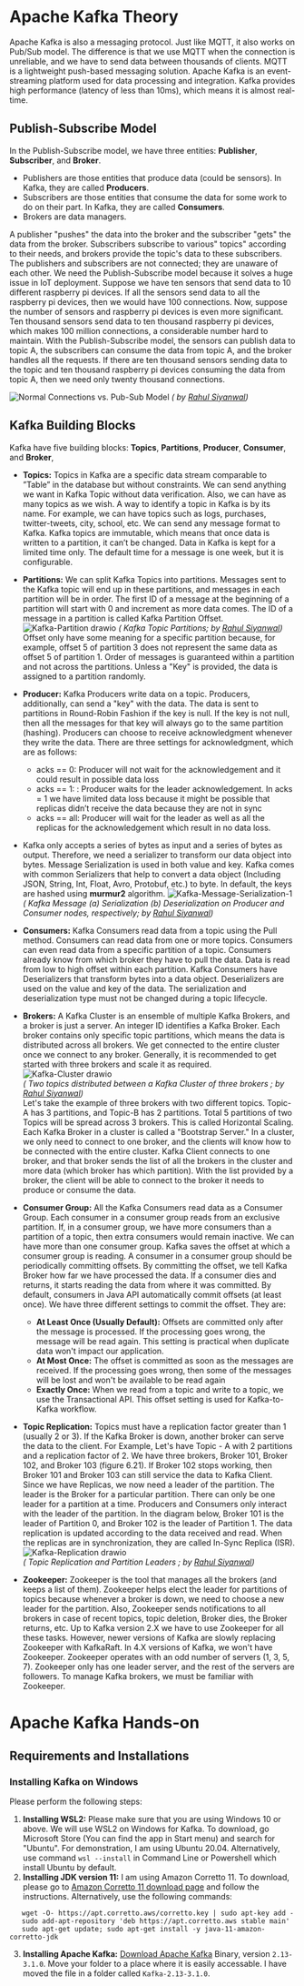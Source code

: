 # Apache Kafka Theory
Apache Kafka is also a messaging protocol. Just like MQTT, it also works on Pub/Sub model. The difference is that we use MQTT when the connection is unreliable, and we have to send data between thousands of clients. MQTT is a lightweight push-based messaging solution. Apache Kafka is an event-streaming platform used for data processing and integration. Kafka provides high performance (latency of less than 10ms), which means it is almost real-time. 

## Publish-Subscribe Model
In the Publish-Subscribe model, we have three entities: **Publisher**, **Subscriber**, and **Broker**.
- Publishers are those entities that produce data (could be sensors). In Kafka, they are called **Producers**.
- Subscribers are those entities that consume the data for some work to do on their part. In Kafka, they are called **Consumers**.
- Brokers are data managers.

A publisher "pushes" the data into the broker and the subscriber "gets" the data from the broker. Subscribers subscribe to various" topics" according to their needs, and brokers provide the topic's data to these subscribers. The publishers and subscribers are not connected; they are unaware of each other. We need the Publish-Subscribe model because it solves a huge issue in IoT deployment. Suppose we have ten sensors that send data to 10 different raspberry pi devices. If all the sensors send data to all the raspberry pi devices, then we would have 100 connections. Now, suppose the number of sensors and raspberry pi devices is even more significant. Ten thousand sensors send data to ten thousand raspberry pi devices, which makes 100 million connections, a considerable number hard to maintain. With the Publish-Subscribe model, the sensors can publish data to topic A, the subscribers can consume the data from topic A, and the broker handles all the requests. If there are ten thousand sensors sending data to the topic and ten thousand raspberry pi devices consuming the data from topic A, then we need only twenty thousand connections.

![Normal Connections vs. Pub-Sub Model](https://user-images.githubusercontent.com/11557572/196355586-4e4d3c15-4930-40b1-a8b9-cf2fcf7c7668.png)
 _( by [Rahul Siyanwal](https://github.com/rsiyanwal))_
 
 ## Kafka Building Blocks
 Kafka have five building blocks: **Topics**, **Partitions**, **Producer**, **Consumer**, and **Broker**, 
 - **Topics:** Topics in Kafka are a specific data stream comparable to ”Table” in the database but without constraints. We can send anything we want in Kafka Topic without data verification. Also, we can have as many topics as we wish. A way to identify a topic in Kafka is by its name. For example, we can have topics such as logs, purchases, twitter-tweets, city, school, etc. We can send any message format to Kafka. Kafka topics are immutable, which means that once data is written to a partition, it can’t be changed. Data in Kafka is kept for a limited time only. The default time for a message is one week, but it is configurable.
 - **Partitions:** We can split Kafka Topics into partitions. Messages sent to the Kafka topic will end up in these partitions, and messages in each partition will be in order. The first ID of a message at the beginning of a partition will start with 0 and increment as more data comes. The ID of a message in a partition is called Kafka Partition Offset.
![Kafka-Partition drawio](https://user-images.githubusercontent.com/11557572/196405449-5a0893e3-82b8-4c2a-9898-03b197200af4.png)
_( Kafka Topic Partitions; by [Rahul Siyanwal](https://github.com/rsiyanwal))_ <br/>Offset only have some meaning for a specific partition because, for example, offset 5 of partition 3 does not represent the same data as offset 5 of partition 1. Order of messages is guaranteed within a partition and not across the partitions. Unless a "Key" is provided, the data is assigned to a partition randomly.
- **Producer:** Kafka Producers write data on a topic. Producers, additionally, can send a "key" with the data. The data is sent to partitions in Round-Robin Fashion if the key is null. If the key is not null, then all the messages for that key will always go to the same partition (hashing). Producers can choose to receive acknowledgment whenever they write the data. There are three settings for acknowledgment, which are as follows:
  - acks == 0: Producer will not wait for the acknowledgement and it could result in possible data loss
  - acks == 1: : Producer waits for the leader acknowledgement. In acks = 1 we have limited data loss because it might be possible that replicas didn’t receive the data because they are not in sync
  - acks == all: Producer will wait for the leader as well as all the replicas for the acknowledgement which result in no data loss.

- Kafka only accepts a series of bytes as input and a series of bytes as output. Therefore, we need a serializer to transform our data object into bytes. Message Serialization is used in both value and key. Kafka comes with common Serializers that help to convert a data object (Including JSON, String, Int, Float, Avro, Protobuf, etc.) to byte. In default, the keys are hashed using **murmur2** algorithm.
![Kafka-Message-Serialization-1](https://user-images.githubusercontent.com/11557572/196374105-6f8a4c43-1379-4efd-9a0b-da2e8a0a3f64.png)<br/>
_( Kafka Message (a) Serialization (b) Deserialization on Producer and Consumer nodes, respectively; by [Rahul Siyanwal](https://github.com/rsiyanwal))_

- **Consumers:** Kafka Consumers read data from a topic using the Pull method. Consumers can read data from one or more topics. Consumers can even read data from a specific partition of a topic. Consumers already know from which broker they have to pull the data. Data is read from low to high offset within each partition. Kafka Consumers have Deserializers that transform bytes into a data object. Deserializers are used on the value and key of the data. The serialization and deserialization type must not be changed during a topic lifecycle.

- **Brokers:** A Kafka Cluster is an ensemble of multiple Kafka Brokers, and a broker is just a server. An integer ID identifies a Kafka Broker. Each broker contains only specific topic partitions, which means the data is distributed across all brokers. We get connected to the entire cluster once we connect to any broker. Generally, it is recommended to get started with three brokers and scale it as required. 
![Kafka-Cluster drawio](https://user-images.githubusercontent.com/11557572/196426948-7867ec40-6735-4172-8a2c-ade10041e9e0.png)<br/>
_( Two topics distributed between a Kafka Cluster of three brokers ; by [Rahul Siyanwal](https://github.com/rsiyanwal))_ <br/>
Let's take the example of three brokers with two different topics. Topic-A has 3 partitions, and Topic-B has 2 partitions. Total 5 partitions of two Topics will be spread across 3 brokers. This is called Horizontal Scaling. Each Kafka Broker in a cluster is called a "Bootstrap Server." In a cluster, we only need to connect to one broker, and the clients will know how to be connected with the entire cluster. Kafka Client connects to one broker, and that broker sends the list of all the brokers in the cluster and more data (which broker has which partition). With the list provided by a broker, the client will be able to connect to the broker it needs to produce or consume the data.

- **Consumer Group:** All the Kafka Consumers read data as a Consumer Group. Each consumer in a consumer group reads from an exclusive partition. If, in a consumer group, we have more consumers than a partition of a topic, then extra consumers would remain inactive. We can have more than one consumer group. Kafka saves the offset at which a consumer group is reading. A consumer in a consumer group should be periodically committing offsets. By committing the offset, we tell Kafka Broker how far we have processed the data. If a consumer dies and returns, it starts reading the data from where it was committed. By default, consumers in Java API automatically commit offsets (at least once). We have three different settings to commit the offset. They are: 
  - **At Least Once (Usually Default):** Offsets are committed only after the message is processed. If the processing goes wrong, the message will be read again. This setting is practical when duplicate data won't impact our application. 
  - **At Most Once:** The offset is committed as soon as the messages are received. If the processing goes wrong, then some of the messages will be lost and won't be available to be read again
  - **Exactly Once:** When we read from a topic and write to a topic, we use the Transactional API. This offset setting is used for Kafka-to-Kafka workflow.

- **Topic Replication:** Topics must have a replication factor greater than 1 (usually 2 or 3). If the Kafka Broker is down, another broker can serve the data to the client. For Example, Let's have Topic - A with 2 partitions and a replication factor of 2. We have three brokers, Broker 101, Broker 102, and Broker 103 (figure 6.21). If Broker 102 stops working, then Broker 101 and Broker 103 can still service the data to Kafka Client. Since we have Replicas, we now need a leader of the partition. The leader is the Broker for a particular partition. There can only be one leader for a partition at a time. Producers and Consumers only interact with the leader of the partition. In the diagram below, Broker 101 is the leader of Partition 0, and Broker 102 is the leader of Partition 1. The data replication is updated according to the data received and read. When the replicas are in synchronization, they are called In-Sync Replica (ISR).
![Kafka-Replication drawio](https://user-images.githubusercontent.com/11557572/196468480-3ae24840-17d7-4c5f-8bb0-ae0b32144390.png)<br/>
_( Topic Replication and Partition Leaders ; by [Rahul Siyanwal](https://github.com/rsiyanwal))_ <br/>

- **Zookeeper:** Zookeeper is the tool that manages all the brokers (and keeps a list of them). Zookeeper helps elect the leader for partitions of topics because whenever a broker is down, we need to choose a new leader for the partition. Also, Zookeeper sends notifications to all brokers in case of recent topics, topic deletion, Broker dies, the Broker returns, etc. Up to Kafka version 2.X we have to use Zookeeper for all these tasks. However, newer versions of Kafka are slowly replacing Zookeeper with KafkaRaft. In 4.X versions of Kafka, we won't have Zookeeper. Zookeeper operates with an odd number of servers (1, 3, 5, 7). Zookeeper only has one leader server, and the rest of the servers are followers. To manage Kafka brokers, we must be familiar with Zookeeper. 

# Apache Kafka Hands-on
## Requirements and Installations
### Installing Kafka on Windows
Please perform the following steps:
  1. **Installing WSL2:** Please make sure that you are using Windows 10 or above. We will use WSL2 on Windows for Kafka. To download, go Microsoft Store (You can find the app in Start menu) and search for "Ubuntu". For demonstration, I am using Ubuntu 20.04. Alternatively, use command ```wsl --install``` in Command Line or Powershell which install Ubuntu by default. 
  2. **Installing JDK version 11:** I am using Amazon Corretto 11. To download, please go to [Amazon Corretto 11 download page](https://docs.aws.amazon.com/corretto/latest/corretto-11-ug/generic-linux-install.html) and follow the instructions. Alternatively, use the following commands: 
```
   wget -O- https://apt.corretto.aws/corretto.key | sudo apt-key add - 
   sudo add-apt-repository 'deb https://apt.corretto.aws stable main'
   sudo apt-get update; sudo apt-get install -y java-11-amazon-corretto-jdk
  ```
  3. **Installing Apache Kafka:**  [Download Apache Kafka](https://kafka.apache.org/downloads) Binary, version ```2.13-3.1.0```. Move your folder to a place where it is easily accessable. I have moved the file in a folder called ```Kafka-2.13-3.1.0```.

